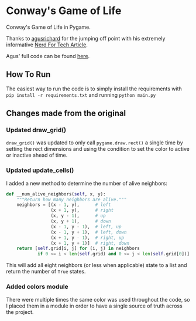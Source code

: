 # Conway's Game of Life
Conway's Game of Life in Pygame.

Thanks to [agusrichard](https://github.com/agusrichard) for the jumping off point with his extremely informative [Nerd For Tech Article](https://medium.com/nerd-for-tech/lets-play-game-of-life-with-python-ec3e5ae00e6).

Agus' full code can be found [here](https://github.com/agusrichard/python-workbook/tree/master/game-of-life).

## How To Run
The easiest way to run the code is to simply install the requirements with `pip install -r requirements.txt` and running `python main.py`

## Changes made from the original

### Updated draw_grid()
`draw_grid()` was updated to only call `pygame.draw.rect()` a single time by setting the rect dimensions and using the condition to set the color to active or inactive ahead of time.

### Updated update_cells()
I added a new method to determine the number of alive neighbors:
```python
def __num_alive_neighbors(self, x, y):
    """Return how many neighbors are alive."""
    neighbors = [(x - 1, y),      # left
                 (x + 1, y),      # right
                 (x, y - 1),      # up
                 (x, y + 1),      # down
                 (x - 1, y - 1),  # left, up
                 (x - 1, y + 1),  # left, down
                 (x + 1, y - 1),  # right, up
                 (x + 1, y + 1)]  # right, down
    return [self.grid[i, j] for (i, j) in neighbors
            if 0 <= i < len(self.grid) and 0 <= j < len(self.grid[0])].count(True)
```
This will add all eight neighbors (or less when applicable) state to a list and return the number of `True` states.

### Added colors module
There were multiple times the same color was used throughout the code, so I placed them in a module in order to have a single source of truth across the project.
